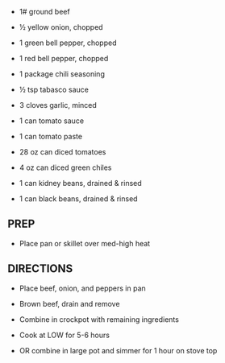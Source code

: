 - 1# ground beef

- ½ yellow onion, chopped

- 1 green bell pepper, chopped

- 1 red bell pepper, chopped

- 1 package chili seasoning

- ½ tsp tabasco sauce

- 3 cloves garlic, minced

- 1 can tomato sauce

- 1 can tomato paste

- 28 oz can diced tomatoes

- 4 oz can diced green chiles

- 1 can kidney beans, drained & rinsed

- 1 can black beans, drained & rinsed

## PREP

- Place pan or skillet over med-high heat

## DIRECTIONS

- Place beef, onion, and peppers in pan

- Brown beef, drain and remove

- Combine in crockpot with remaining ingredients

- Cook at LOW for 5-6 hours

- OR combine in large pot and simmer for 1 hour on stove top
